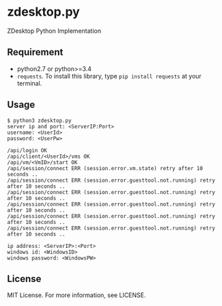 # zdesktop.py
ZDesktop Python Implementation

## Requirement
* python2.7 or python>=3.4
* `requests`. To install this library, type `pip install requests` at your terminal.

## Usage
```
$ python3 zdesktop.py
server ip and port: <ServerIP:Port>
username: <UserId>
password: <UserPw>

/api/login OK
/api/client/<UserId>/vms OK
/api/vm/<VmID>/start OK
/api/session/connect ERR (session.error.vm.state) retry after 10 seconds ..
/api/session/connect ERR (session.error.guesttool.not.running) retry after 10 seconds ..
/api/session/connect ERR (session.error.guesttool.not.running) retry after 10 seconds ..
/api/session/connect ERR (session.error.guesttool.not.running) retry after 10 seconds ..
/api/session/connect ERR (session.error.guesttool.not.running) retry after 10 seconds ..
/api/session/connect ERR (session.error.guesttool.not.running) retry after 10 seconds ..

ip address: <ServerIP>:<Port>
windows id: <WindowsID>
windows password: <WindowsPW>
```

## License
MIT License. For more information, see LICENSE.
